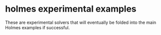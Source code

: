 # holmes experimental examples
These are experimental solvers that will eventually be folded into the main Holmes examples if successful.
